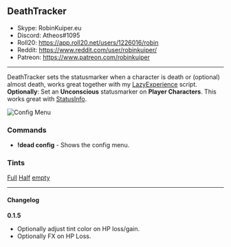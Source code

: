 ## DeathTracker

* Skype: RobinKuiper.eu
* Discord: Atheos#1095
* Roll20: https://app.roll20.net/users/1226016/robin
* Reddit: https://www.reddit.com/user/robinkuiper/
* Patreon: https://www.patreon.com/robinkuiper

---

DeathTracker sets the statusmarker when a character is death or (optional) almost death, works great together with my [LazyExperience](https://github.com/RobinKuiper/Roll20APIScripts/tree/master/LazyExperience) script.
__Optionally__: Set an **Unconscious** statusmarker on **Player Characters**. This works great with [StatusInfo](https://github.com/RobinKuiper/Roll20APIScripts/tree/master/StatusInfo).

![Config Menu](https://i.imgur.com/s3cjP7O.png "Config Menu")

### Commands

* **!dead config** - Shows the config menu.

### Tints
[Full](https://i.imgur.com/2gOgofe.png "Full")
[Half](https://i.imgur.com/ODMv1Ev.png "Half")
[empty](https://i.imgur.com/PgBqgLc.png "empty")

---

#### Changelog
**0.1.5**
* Optionally adjust tint color on HP loss/gain.
* Optionally FX on HP Loss.
